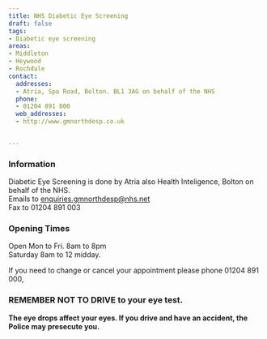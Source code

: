```yaml
---
title: NHS Diabetic Eye Screening
draft: false
tags:
- Diabetic eye screening
areas:
- Middleton
- Heywood
- Rochdale
contact:
  addresses:
  - Atria, Spa Road, Bolton. BL1 3AG on behalf of the NHS
  phone:
  - 01204 891 000
  web_addresses:
  - http://www.gmnorthdesp.co.uk


---
```


### Information
Diabetic Eye Screening is done by Atria also Health Inteligence, Bolton on behalf of the NHS.  
Emails to  enquiries.gmnorthdesp@nhs.net  
Fax to 01204 891 003  

### Opening Times
Open Mon to Fri.   8am to 8pm  
Saturday  8am to 12 midday.

If you need to change or cancel your appointment please phone 01204 891 000,

### REMEMBER NOT TO DRIVE to your eye test.
**The eye drops affect your eyes.  If you drive and have an accident, the Police may presecute you.**

